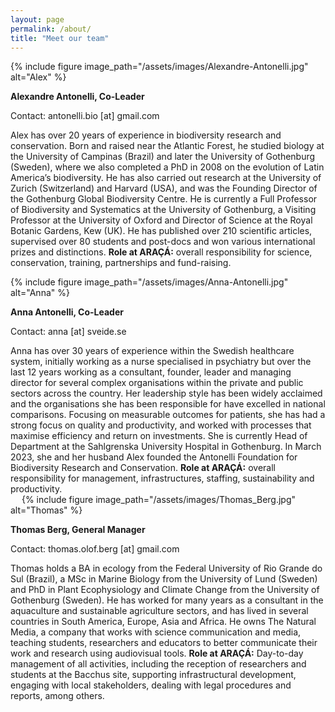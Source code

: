 ```yaml
---
layout: page
permalink: /about/
title: "Meet our team"
---
```


{% include figure image_path="/assets/images/Alexandre-Antonelli.jpg" alt="Alex" %}

**Alexandre Antonelli, Co-Leader** 

Contact:  antonelli.bio [at] gmail.com

Alex has over 20 years of experience in biodiversity research and conservation. Born and raised near the Atlantic Forest, he studied biology at the University of Campinas (Brazil) and later the University of Gothenburg (Sweden), where we also completed a PhD in 2008 on the evolution of Latin America’s biodiversity. He has also carried out research at the University of Zurich (Switzerland) and Harvard (USA), and was the Founding Director of the Gothenburg Global Biodiversity Centre. He is currently a Full Professor of Biodiversity and Systematics at the University of Gothenburg, a Visiting Professor at the University of Oxford and Director of Science at the Royal Botanic Gardens, Kew (UK). He has published over 210 scientific articles, supervised over 80 students and post-docs and won various international prizes and distinctions. **Role at ARAÇÁ:** overall responsibility for science, conservation, training, partnerships and fund-raising. 

{% include figure image_path="/assets/images/Anna-Antonelli.jpg" alt="Anna" %}

**Anna Antonelli, Co-Leader**

Contact: anna [at] sveide.se

Anna has over 30 years of experience within the Swedish healthcare system, initially working as a nurse specialised in psychiatry but over the last 12 years working as a consultant, founder, leader and managing director for several complex organisations within the private and public sectors across the country. Her leadership style has been widely acclaimed and the organisations she has been responsible for have excelled in national comparisons. Focusing on measurable outcomes for patients, she has had a strong focus on quality and productivity, and worked with processes that maximise efficiency and return on investments. She is currently Head of Department at the Sahlgrenska University Hospital in Gothenburg. In March 2023, she and her husband Alex founded the Antonelli Foundation for Biodiversity Research and Conservation. **Role at ARAÇÁ:** overall responsibility for management, infrastructures, staffing, sustainability and productivity.  
 
{% include figure image_path="/assets/images/Thomas_Berg.jpg" alt="Thomas" %}

**Thomas Berg, General Manager**

Contact: thomas.olof.berg [at] gmail.com

Thomas holds a BA in ecology from the Federal University of Rio Grande do Sul (Brazil), a MSc in Marine Biology from the University of Lund (Sweden) and PhD in Plant Ecophysiology and Climate Change from the University of Gothenburg (Sweden). He has worked for many years as a consultant in the aquaculture and sustainable agriculture sectors, and has lived in several countries in South America, Europe, Asia and Africa. He owns The Natural Media, a company that works with science communication and media, teaching students, researchers and educators to better communicate their work and research using audiovisual tools. **Role at ARAÇÁ:** Day-to-day management of all activities, including the reception of researchers and students at the Bacchus site, supporting infrastructural development, engaging with local stakeholders, dealing with legal procedures and reports, among others. 


